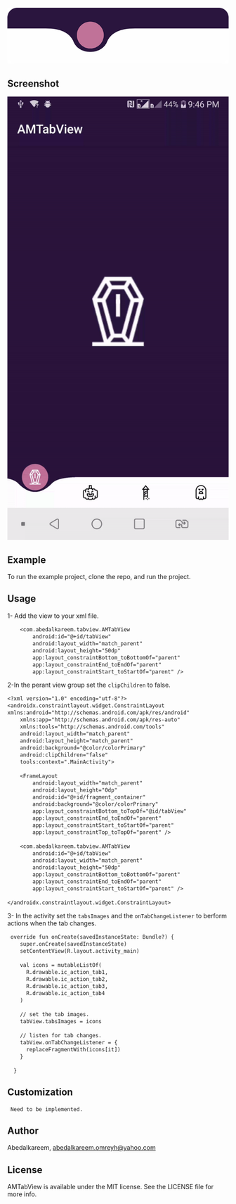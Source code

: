 <p align="center">
 <img src="https://raw.githubusercontent.com/Abedalkareem/AMTabView-Android/master/tabviewlogo.png"  >
</p>

## Screenshot
<p align="center">
 <img src="https://raw.githubusercontent.com/Abedalkareem/AMTabView-Android/master/screenshot.gif"  >
</p>

## Example

To run the example project, clone the repo, and run the project.

## Usage

1- Add the view to your xml file.
```
    <com.abedalkareem.tabview.AMTabView
        android:id="@+id/tabView"
        android:layout_width="match_parent"
        android:layout_height="50dp"
        app:layout_constraintBottom_toBottomOf="parent"
        app:layout_constraintEnd_toEndOf="parent"
        app:layout_constraintStart_toStartOf="parent" />
```

2-In the perant view group set the `clipChildren` to false.

```
<?xml version="1.0" encoding="utf-8"?>
<androidx.constraintlayout.widget.ConstraintLayout xmlns:android="http://schemas.android.com/apk/res/android"
    xmlns:app="http://schemas.android.com/apk/res-auto"
    xmlns:tools="http://schemas.android.com/tools"
    android:layout_width="match_parent"
    android:layout_height="match_parent"
    android:background="@color/colorPrimary"
    android:clipChildren="false"
    tools:context=".MainActivity">

    <FrameLayout
        android:layout_width="match_parent"
        android:layout_height="0dp"
        android:id="@+id/fragment_container"
        android:background="@color/colorPrimary"
        app:layout_constraintBottom_toTopOf="@id/tabView"
        app:layout_constraintEnd_toEndOf="parent"
        app:layout_constraintStart_toStartOf="parent"
        app:layout_constraintTop_toTopOf="parent" />

    <com.abedalkareem.tabview.AMTabView
        android:id="@+id/tabView"
        android:layout_width="match_parent"
        android:layout_height="50dp"
        app:layout_constraintBottom_toBottomOf="parent"
        app:layout_constraintEnd_toEndOf="parent"
        app:layout_constraintStart_toStartOf="parent" />

</androidx.constraintlayout.widget.ConstraintLayout>
```
3- In the activity set the `tabsImages` and the `onTabChangeListener` to berform actions when the tab changes.

```
 override fun onCreate(savedInstanceState: Bundle?) {
    super.onCreate(savedInstanceState)
    setContentView(R.layout.activity_main)

    val icons = mutableListOf(
      R.drawable.ic_action_tab1,
      R.drawable.ic_action_tab2,
      R.drawable.ic_action_tab3,
      R.drawable.ic_action_tab4
    )

    // set the tab images.
    tabView.tabsImages = icons

    // listen for tab changes.
    tabView.onTabChangeListener = {
      replaceFragmentWith(icons[it])
    }

  }
```

## Customization

```
 Need to be implemented.
```

## Author

Abedalkareem, abedalkareem.omreyh@yahoo.com

## License

AMTabView is available under the MIT license. See the LICENSE file for more info.
